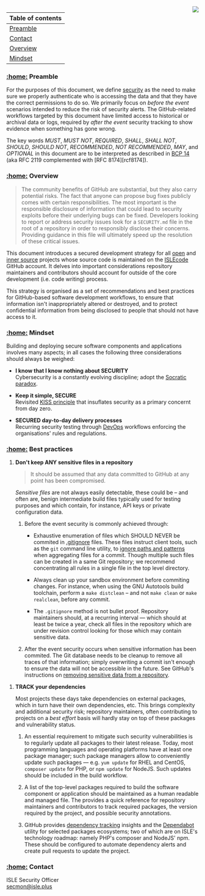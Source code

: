 <img src="https://avatars1.githubusercontent.com/u/20255067?s=200&v=4" align="right">

| Table of contents |
| ----------------- |
| [Preamble](#preamble) |
| [Contact](#contact) |
| [Overview](#overview) |
| [Mindset](#mindset) |

<a name="preamble"></a>
### [:home:](#top) Preamble

For the purposes of this document, we define [security] as the need to make sure we properly authenticate who is accessing the
data and that they have the correct permissions to do so. We primarily focus on _before the event_ scenarios intended to reduce
the risk of security alerts. The GitHub-related workflows targeted by this document have limited access to historical or archival
data or logs, required by _after the event_ security tracking to show evidence when something has gone wrong.

  [security]: https://dictionary.cambridge.org/dictionary/english/security

The key words _MUST_, _MUST NOT_, _REQUIRED_, _SHALL_, _SHALL NOT_, _SHOULD_, _SHOULD NOT_, _RECOMMENDED_, _NOT RECOMMENDED_,
_MAY_, and _OPTIONAL_ in this document are to be interpreted as described in [BCP 14][bcp14] (aka RFC 2119 complemented with
[RFC 8174][rcf8174]).

  [bcp14]: https://tools.ietf.org/html/bcp14
  [rfc8174]: https://tools.ietf.org/html/rfc8174

<a name="overview"></a>
### [:home:](#top) Overview

>   The community benefits of GitHub are substantial, but they also carry potential risks. The fact that anyone can propose bug
>   fixes publicly comes with certain responsibilities. The most important is the responsible disclosure of information that
>   could lead to security exploits before their underlying bugs can be fixed. Developers looking to report or address security
>   issues look for a `SECURITY.md` file in the root of a repository in order to responsibly disclose their concerns. Providing
>   guidance in this file will ultimately speed up the resolution of these critical issues.

This document introduces a secured development strategy for all [open][open source] and [inner source] projects whose source code
is maintained on the [ISLEcode] GitHub account. It delves into important considerations repository maintainers and contributors
should account for outside of the core development (i.e. code writing) process.

  [inner source]:   https://en.wikipedia.org/wiki/Inner_source
  [open source]:    https://en.wikipedia.org/wiki/Open_source
  [islecode]:       https://github.com/ISLEcode

This strategy is organised as a set of recommendations and best practices for GitHub-based software development workflows, to
ensure that information isn't inappropriately altered or destroyed, and to protect confidential information from being disclosed
to people that should not have access to it.

<a name="mindset"></a>
### [:home:](#top) Mindset

Building and deploying secure software components and applications involves many aspects; in all cases the following three
considerations should always be weighed:

-   **I know that I know nothing about SECURITY**\
    Cybersecurity is a constantly evolving discipline; adopt the [Socratic paradox][socratic-paradox].

-   **Keep it simple, SECURE**\
    Revisited [KISS principle][kiss-principle] that insuflates security as a primary concernt from day zero.

-   **SECURED day-to-day delivery processes**\
    Recurring security testing through [DevOps] workflows enforcing the organisations' rules and regulations.

  [socratic-paradox]:   https://en.wikipedia.org/wiki/I_know_that_I_know_nothing
  [kiss-principle]:     https://en.wikipedia.org/wiki/KISS_principle
  [devops]:             https://en.wikipedia.org/wiki/DevOps

### [:home:](#top) Best practices

1.  **Don't keep ANY sensitive files in a repository**

    > It should be assumed that any data committed to GitHub at any point has been compromised.

    _Sensitive files_ are not always easily detectable, these could be – and often are, benign intermediate build files typically
    used for testing purposes and which contain, for instance, API keys or private configuration data.

    1.  Before the event security is commonly achieved through:

        -   Exhaustive enumeration of files which SHOULD NEVER be commited in [.gitignore][] files. These files instruct client
            tools, such as the `git` command line utility, to [ignore paths and patterns][.gitignore-eg] when aggregating files
            for a commit. Though multiple such files can be created in a same Git repository; we recommend concentrating all rules
            in a single file in the top level directory.

        -   Always clean up your sandbox environment before commiting changes. For instance, when using the GNU Autotools build
            toolchain, perform a `make distclean` – and not `make clean` or `make realclean`, before any commit.

        -   The `.gitignore` method is not bullet proof. Repository maintainers should, at a recurring interval — which should at
            least be twice a year, check all files in the repository which are under revision control looking for those which may
            contain sensitive data.

    1.  After the event security occurs when sensitive information has been commited. The Git database needs to be cleanup to
        remove all traces of that information; simply overwriting a commit isn't enough to ensure the data will not be accessible
        in the future. See GitHub's instructions on [removing sensitive data from a repository][zap-git-db].

  [.gitignore]:     https://help.github.com/github/using-git/ignoring-files
  [.gitignore-eg]:  https://github.com/github/gitignore
  [zap-git-db]:     https://help.github.com/github/authenticating-to-github/removing-sensitive-data-from-a-repository

1.  **TRACK your dependencies**

    Most projects these days take dependencies on external packages, which in turn have their own dependencies, etc. This brings
    complexity and additional security risk; repository maintainers, often contributing to projects on a _best effort_ basis will
    hardly stay on top of these packages and vulnerability status.

    1.  An essential requirement to mitigate such security vulnerabilities is to regularly update all packages to their latest
        release. Today, most programming languages and operating platforms have at least one package manager; such package
        managers allow to conveniently update such packages — e.g. `yum update` for RHEL and CentOS, `composer update` for PHP,
        or `npm update` for NodeJS. Such updates should be included in the build workflow.

    2.  A list of the top-level packages required to build the software component or application should be maintained as a human
        readable and managed file. The provides a quick reference for repository maintainers and contributors to track required
        packages, the version required by the project, and possible security annotations.

    3.  GitHub provides [dependency tracking][gh-dtrack] insights and the [Dependabot][gh-depbot] utility for selected packages
        ecosystems; two of which are on ISLE's technology roadmap: namely PHP's composer and NodeJS' npm. These should be
        configured to automate dependency alerts and create pull requests to update the project.


  [gh-dtrack]: https://bit.ly/2Ezoyhq
  [gh-depbot]: https://bit.ly/31qxyya

<a name="contact"></a>
### [:home:](#top) Contact

ISLE Security Officer\
secmon@isle.plus

